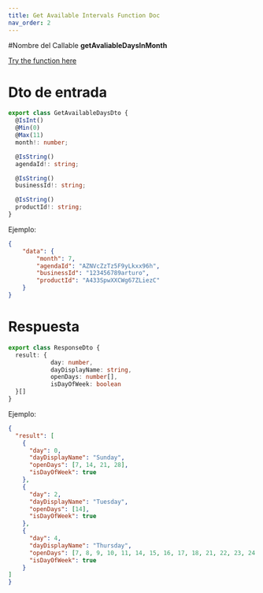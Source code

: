 ```yaml
---
title: Get Available Intervals Function Doc
nav_order: 2
---
```


#Nombre del Callable
**getAvaliableDaysInMonth**

[Try the function here](https://europe-west1-rigel-admin.cloudfunctions.net/getAvaliableDaysInMonth)

# Dto de entrada
```ts
export class GetAvailableDaysDto {
  @IsInt()
  @Min(0)
  @Max(11)
  month!: number;

  @IsString()
  agendaId!: string;

  @IsString()
  businessId!: string;

  @IsString()
  productId!: string;
}
```

Ejemplo:
```json
{
	"data": {
		"month": 7,
		"agendaId": "AZNVcZzTz5F9yLkxx96h",
		"businessId": "123456789arturo",
		"productId": "A433SpwXXCWg67ZLiezC"
	}
}
```

# Respuesta

```ts
export class ResponseDto {
  result: {
            day: number,
            dayDisplayName: string,
            openDays: number[],
            isDayOfWeek: boolean
  }[]
}
```

Ejemplo:

````json
{
  "result": [
    {
      "day": 0,
      "dayDisplayName": "Sunday",
      "openDays": [7, 14, 21, 28],
      "isDayOfWeek": true
    },
    {
      "day": 2,
      "dayDisplayName": "Tuesday",
      "openDays": [14],
      "isDayOfWeek": true
    },
    {
      "day": 4,
      "dayDisplayName": "Thursday",
      "openDays": [7, 8, 9, 10, 11, 14, 15, 16, 17, 18, 21, 22, 23, 24, 25, 28, 29, 30],
      "isDayOfWeek": true
    }      
]
}
````
